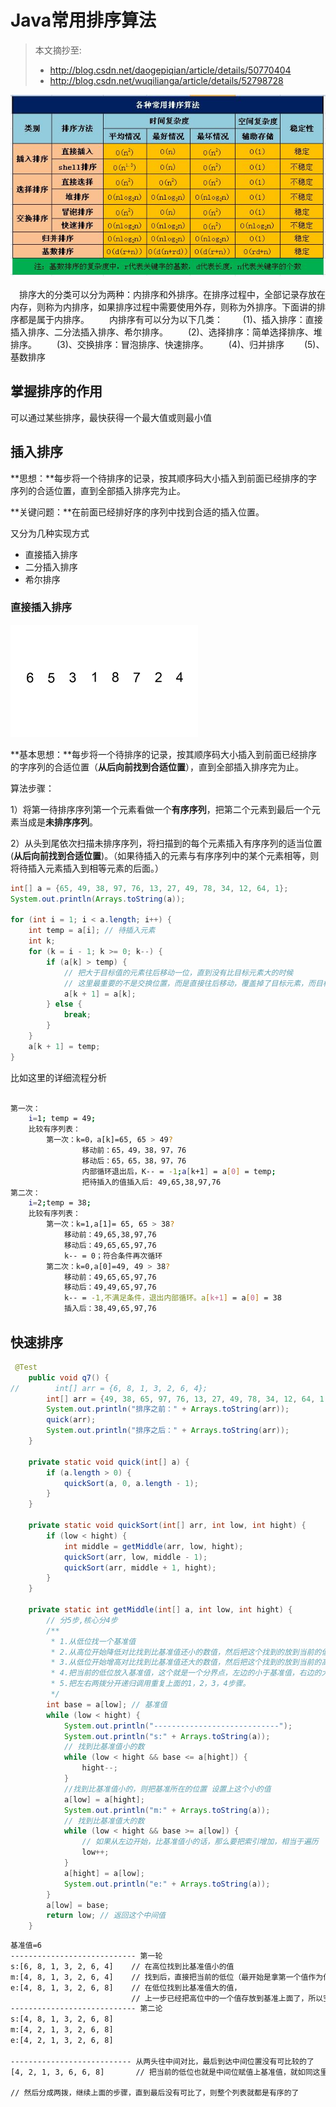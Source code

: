 # Java常用排序算法

> 本文摘抄至: 
> * http://blog.csdn.net/daogepiqian/article/details/50770404 
> * http://blog.csdn.net/wuqilianga/article/details/52798728

![](/assets/java_height_base/21457204_1326898064RUxx.jpg)

　排序大的分类可以分为两种：内排序和外排序。在排序过程中，全部记录存放在内存，则称为内排序，如果排序过程中需要使用外存，则称为外排序。下面讲的排序都是属于内排序。
　　内排序有可以分为以下几类：
　　(1)、插入排序：直接插入排序、二分法插入排序、希尔排序。
　　(2)、选择排序：简单选择排序、堆排序。
　　(3)、交换排序：冒泡排序、快速排序。
　　(4)、归并排序
　　(5)、基数排序

##  掌握排序的作用

可以通过某些排序，最快获得一个最大值或则最小值

## 插入排序
**思想：**每步将一个待排序的记录，按其顺序码大小插入到前面已经排序的字序列的合适位置，直到全部插入排序完为止。

**关键问题：**在前面已经排好序的序列中找到合适的插入位置。

又分为几种实现方式

* 直接插入排序
* 二分插入排序
* 希尔排序

### 直接插入排序

![](/assets/java_height_base/1432702216165801.gif)

**基本思想：**每步将一个待排序的记录，按其顺序码大小插入到前面已经排序的字序列的合适位置（**从后向前找到合适位置**），直到全部插入排序完为止。

算法步骤：

1）将第一待排序序列第一个元素看做一个**有序序列**，把第二个元素到最后一个元素当成是**未排序序列**。

2）从头到尾依次扫描未排序序列，将扫描到的每个元素插入有序序列的适当位置(**从后向前找到合适位置**)。（如果待插入的元素与有序序列中的某个元素相等，则将待插入元素插入到相等元素的后面。）


```java
int[] a = {65, 49, 38, 97, 76, 13, 27, 49, 78, 34, 12, 64, 1};
System.out.println(Arrays.toString(a));

for (int i = 1; i < a.length; i++) {
    int temp = a[i]; // 待插入元素
    int k;
    for (k = i - 1; k >= 0; k--) {
        if (a[k] > temp) {
            // 把大于目标值的元素往后移动一位，直到没有比目标元素大的时候
            // 这里最重要的不是交换位置，而是直接往后移动，覆盖掉了目标元素，而目标元素存储在第3个变量中
            a[k + 1] = a[k]; 
        } else {
            break;
        }
    }
    a[k + 1] = temp;
}
```
比如这里的详细流程分析

```bash

第一次：
	i=1; temp = 49;
	比较有序列表：
		第一次：k=0，a[k]=65, 65 > 49? 
				移动前：65，49，38，97，76
				移动后：65，65，38，97，76
				内部循环退出后，K-- = -1;a[k+1] = a[0] = temp;
				把待插入的值插入后: 49,65,38,97,76
第二次：
	i=2;temp = 38;
	比较有序列表：
		第一次：k=1,a[1]= 65, 65 > 38?
			移动前：49,65,38,97,76
			移动后：49,65,65,97,76
			k-- = 0；符合条件再次循环
		第二次：k=0,a[0]=49, 49 > 38?
			移动前：49,65,65,97,76
			移动后：49,49,65,97,76
			k-- = -1,不满足条件，退出内部循环。a[k+1] = a[0] = 38
			插入后：38,49,65,97,76
```



## 快速排序

```java
 @Test
    public void q7() {
//        int[] arr = {6, 8, 1, 3, 2, 6, 4};
        int[] arr = {49, 38, 65, 97, 76, 13, 27, 49, 78, 34, 12, 64, 1, 8};
        System.out.println("排序之前：" + Arrays.toString(arr));
        quick(arr);
        System.out.println("排序之后：" + Arrays.toString(arr));
    }

    private static void quick(int[] a) {
        if (a.length > 0) {
            quickSort(a, 0, a.length - 1);
        }
    }

    private static void quickSort(int[] arr, int low, int hight) {
        if (low < hight) {
            int middle = getMiddle(arr, low, hight);
            quickSort(arr, low, middle - 1);
            quickSort(arr, middle + 1, hight);
        }
    }

    private static int getMiddle(int[] a, int low, int hight) {
        // 分5步,核心分4步
        /**
         * 1.从低位找一个基准值
         * 2.从高位开始降低对比找到比基准值还小的数值，然后把这个找到的放到当前的低位
         * 3.从低位开始增高对比找到比基准值还大的数值，然后把这个找到的放到当前的高位
         * 4.把当前的低位放入基准值，这个就是一个分界点，左边的小于基准值，右边的大于等于基准值
         * 5.把左右两拨分开递归调用重复上面的1，2，3，4步骤。
         */
        int base = a[low]; // 基准值
        while (low < hight) {
            System.out.println("----------------------------");
            System.out.println("s:" + Arrays.toString(a));
            // 找到比基准值小的数
            while (low < hight && base <= a[hight]) {
                hight--;
            }
            //找到比基准值小的，则把基准所在的位置 设置上这个小的值
            a[low] = a[hight];
            System.out.println("m:" + Arrays.toString(a));
            // 找到比基准值大的数
            while (low < hight && base >= a[low]) {
                // 如果从左边开始，比基准值小的话，那么要把索引增加，相当于遍历
                low++;
            }
            a[hight] = a[low];
            System.out.println("e:" + Arrays.toString(a));
        }
        a[low] = base;
        return low; // 返回这个中间值
    }
```

```bash
基准值=6
---------------------------- 第一轮
s:[6, 8, 1, 3, 2, 6, 4]    // 在高位找到比基准值小的值
m:[4, 8, 1, 3, 2, 6, 4]    // 找到后，直接把当前的低位（最开始是拿第一个值作为低位的）换成这个小值
e:[4, 8, 1, 3, 2, 6, 8]    // 在低位找到比基准值大的值，
                           // 上一步已经把高位中的一个值存放到基准上面了，所以空缺,就把这个高位插入找到的大值
---------------------------- 第二论
s:[4, 8, 1, 3, 2, 6, 8]
m:[4, 2, 1, 3, 2, 6, 8]
e:[4, 2, 1, 3, 2, 6, 8]

--------------------------- 从两头往中间对比，最后到达中间位置没有可比较的了
[4, 2, 1, 3, 6, 6, 8]	    // 把当前的低位也就是中间位赋值上基准值，就如同这里，基准值左边的始终比基准值小，右边的始终比基准值大,或则相等。 

// 然后分成两拨，继续上面的步骤，直到最后没有可比了，则整个列表就都是有序的了			  

```





